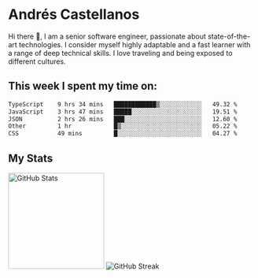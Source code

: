 # Andrés Castellanos

Hi there 👋, I am a senior software engineer, passionate about state-of-the-art technologies. I consider myself highly adaptable and a fast learner with a range of deep technical skills. I love traveling and being exposed to different cultures.

## This week I spent my time on:

<!--START_SECTION:waka-->

```txt
TypeScript    9 hrs 34 mins   ████████████▒░░░░░░░░░░░░   49.32 %
JavaScript    3 hrs 47 mins   █████░░░░░░░░░░░░░░░░░░░░   19.51 %
JSON          2 hrs 26 mins   ███░░░░░░░░░░░░░░░░░░░░░░   12.60 %
Other         1 hr            █▒░░░░░░░░░░░░░░░░░░░░░░░   05.22 %
CSS           49 mins         █░░░░░░░░░░░░░░░░░░░░░░░░   04.27 %
```

<!--END_SECTION:waka-->

## My Stats

<img height="195" src="https://github-readme-stats.vercel.app/api?username=andrescv&show_icons=true&theme=onedark&hide_border=true&card_width=495" alt="GitHub Stats" />

<img src="https://streak-stats.demolab.com?user=andrescv&theme=one-dark-pro&hide_border=true" alt="GitHub Streak" />
